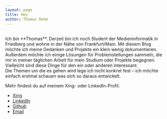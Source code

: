 ```yaml
---
layout: page
title: Hey
author: Thomas Rehm
---
```

<br>
Ich bin **Thomas**. Derzeit bin ich noch Student der Medieninformatik in Friedberg und wohne in der Nähe von Frankfurt/Main. Mit diesem Blog möchte ich meine Gedanken und Projekte ein klein wenig dokumentieren.
    <br>Außerdem möchte ich einige Lösungen für Problemstellungen sammeln, die mir in meiner täglichen Arbeit für mein Studium oder Projekte begegnen. Vielleicht sind diese Dinge für den ein oder anderen interessant.
    <br>Die Themen um die es gehen wird lege ich nicht konkret fest – ich möchte einfach erstmal schauen was sich so daraus entwickelt.

<p>Mehr findest du auf meinem Xing- oder LinkedIn-Profil.</p>

<ul class="icons">
	<li>
		<a href="https://www.xing.com/profile/Thomas_Rehm16" target="_blank" class="icon fa-xing">
			<span class="label">Xing</span>
		</a>
	</li>
	<li>
		<a href="https://de.linkedin.com/in/thomasrehm" target="_blank" class="icon fa-linkedin">
			<span class="label">LinkedIn</span>
		</a>
	</li>
	<li>
		<a href="https://github.com/thomasrehm" target="_blank" class="icon fa-github">
			<span class="label">Github</span>
		</a>
	</li>
	<li>
		<a href="&#x6d;&#x61;&#x69;&#x6c;&#x74;&#x6f;&#x3a;&#x74;&#x68;&#x6f;&#x6d;&#x61;&#x73;&#x2e;&#x72;&#x65;&#x68;&#x6d;&#x38;&#x39;&#x2b;&#x69;&#x6f;&#x40;&#x67;&#x6d;&#x61;&#x69;&#x6c;&#x2e;&#x63;&#x6f;&#x6d;" class="icon fa-envelope-o">
			<span class="label">Email</span>
		</a>
	</li>
</ul>